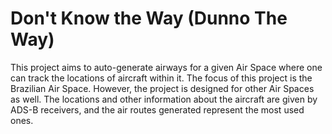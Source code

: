 # Don't Know the Way (Dunno The Way)

This project aims to auto-generate airways for a given Air Space where one can track the locations of aircraft within it.
The focus of this project is the Brazilian Air Space. However, the project is designed for other Air Spaces as well. The locations and other information about the aircraft are given by ADS-B receivers, and the air routes generated represent the most used ones.
